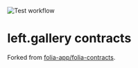 ![Test workflow](https://github.com/left-gallery/contracts/actions/workflows/node.yml/badge.svg)

# left.gallery contracts

Forked from [folia-app/folia-contracts](https://github.com/folia-app/folia-contracts).